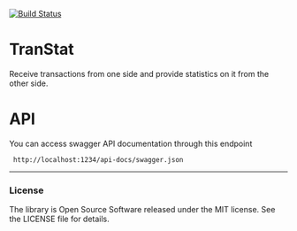 [![Build Status](https://travis-ci.org/kabdelrahman/TranStat.svg?branch=master)](https://travis-ci.org/kabdelrahman/TranStat)

# TranStat

Receive transactions from one side and provide statistics on it from the other side.

# API

You can access swagger API documentation through this endpoint

```
 http://localhost:1234/api-docs/swagger.json
```

----

### License

The library is Open Source Software released under the MIT license. See the LICENSE file for details.
